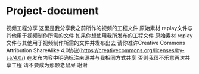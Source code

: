# Project-document
视频工程分享
这里是我分享我之前所作的视频的工程文件 原始素材 replay文件与其他用于视频制作所需的文件
如果你想使用我所发布的工程文件 原始素材 replay文件与其他用于视频制作所需的文件并发布出去 请你准许Creative Commons Attribution ShareAlike 4.0协议(https://creativecommons.org/licenses/by-sa/4.0/) 在发布内容中明确标注来源并与我相同方式共享 否则我很不乐意再次共享工程 请不要成为那颗老鼠屎 谢谢
